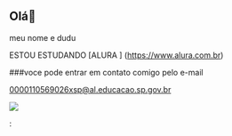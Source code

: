 ## Olá🥇

meu nome e dudu

ESTOU ESTUDANDO [ALURA ] (https://www.alura.com.br)

###voce pode entrar em contato comigo pelo e-mail 

0000110569026xsp@al.educacao.sp.gov.br

![](https://media.tenor.com/COM78THbePQAAAAM/neymar.gif)




:
